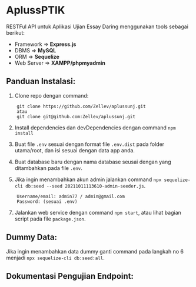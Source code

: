 # AplussPTIK 

RESTFul API untuk Aplikasi Ujian Essay Daring menggunakan tools sebagai berikut:

- Framework => **Express.js**
- DBMS => **MySQL**
- ORM => **Sequelize**
- Web Server => **XAMPP/phpmyadmin**

## Panduan Instalasi:

1. Clone repo dengan command:

```
    git clone https://github.com/Zellev/aplussunj.git
    atau
    git clone git@github.com:Zellev/aplussunj.git
```

2. Install dependencies dan devDependencies dengan command `npm install`

3. Buat file `.env` sesuai dengan format file `.env.dist` pada folder utama/root, dan isi sesuai dengan data app anda.

4. Buat database baru dengan nama database seusai dengan yang ditambahkan pada file `.env`.

5. Jika ingin menambahkan akun admin jalankan command `npx sequelize-cli db:seed --seed 20211011113610-admin-seeder.js`.

```
    Username/email: admin77 / admin@gmail.com
    Password: (sesuai .env)
```

7. Jalankan web service dengan command `npm start`, atau lihat bagian script pada file `package.json`.

## Dummy Data:

Jika ingin menambahkan data dummy ganti command pada langkah no 6 menjadi `npx sequelize-cli db:seed:all`.

## Dokumentasi Pengujian Endpoint: